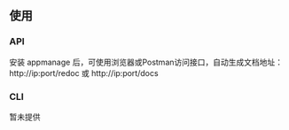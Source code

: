 ## 使用

### API

安装 appmanage 后，可使用浏览器或Postman访问接口，自动生成文档地址：http://ip:port/redoc 或 http://ip:port/docs

### CLI

暂未提供
